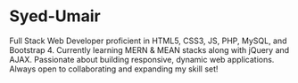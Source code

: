 # Syed-Umair
Full Stack Web Developer proficient in HTML5, CSS3, JS, PHP, MySQL, and Bootstrap 4. Currently learning MERN &amp; MEAN stacks along with jQuery and AJAX. Passionate about building responsive, dynamic web applications. Always open to collaborating and expanding my skill set!
